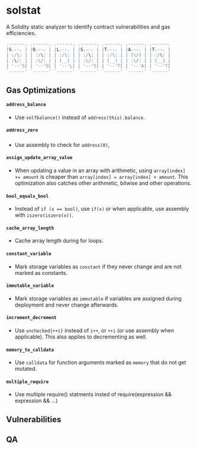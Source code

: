 # solstat
A Solidity static analyzer to identify contract vulnerabilities and gas efficiencies. 

```js
.------. .------. .------. .------. .------. .------. .------.
|S.--. | |O.--. | |L.--. | |S.--. | |T.--. | |A.--. | |T.--. |
| :/\: | | :/\: | | :/\: | | :/\: | | :/\: | | (\/) | | :/\: |
| :\/: | | :\/: | | (__) | | :\/: | | (__) | | :\/: | | (__) |
| '--'S| | '--'O| | '--'L| | '--'S| | '--'T| | '--'A| | '--'T|
`------' `------' `------' `------' `------' `------' `------'
```




## Gas Optimizations

#### `address_balance`
- Use `selfbalance()` instead of `address(this).balance`.

##### `address_zero`
- Use assembly to check for `address(0)`,

#### `assign_update_array_value`
- When updating a value in an array with arithmetic, using `array[index] += amount` is cheaper than `array[index] = array[index] + amount`. This optimization also catches other arithmetic, bitwise and other operations.

#### `bool_equals_bool`
- Instead of `if (x == bool)`, use `if(x)` or when applicable, use assembly with `iszero(iszero(x))`.

#### `cache_array_length`
- Cache array length during for loops.

#### `constant_variable`
- Mark storage variables as `constant` if they never change and are not marked as constants.


#### `immutable_variable`
- Mark storage variables as `immutable` if variables are assigned during deployment and never change afterwards. 

#### `increment_decrement`
- Use `unchecked{++i}` instead of `i++`, or `++i` (or use assembly when applicable). This also applies to decrementing as well.

#### `memory_to_calldata`
- Use `calldata` for function arguments marked as `memory` that do not get mutated.

#### `multiple_require`
- Use multiple require() statments insted of require(expression && expression && ...)








## Vulnerabilities


## QA